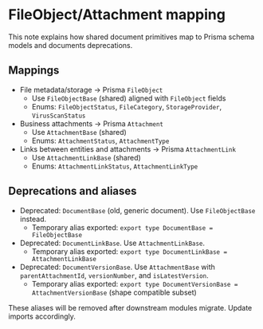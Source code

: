 # FileObject/Attachment mapping

This note explains how shared document primitives map to Prisma schema models and documents deprecations.

## Mappings

- File metadata/storage → Prisma `FileObject`
  - Use `FileObjectBase` (shared) aligned with `FileObject` fields
  - Enums: `FileObjectStatus`, `FileCategory`, `StorageProvider`, `VirusScanStatus`
- Business attachments → Prisma `Attachment`
  - Use `AttachmentBase` (shared)
  - Enums: `AttachmentStatus`, `AttachmentType`
- Links between entities and attachments → Prisma `AttachmentLink`
  - Use `AttachmentLinkBase` (shared)
  - Enums: `AttachmentLinkStatus`, `AttachmentLinkType`

## Deprecations and aliases

- Deprecated: `DocumentBase` (old, generic document). Use `FileObjectBase` instead.
  - Temporary alias exported: `export type DocumentBase = FileObjectBase`
- Deprecated: `DocumentLinkBase`. Use `AttachmentLinkBase`.
  - Temporary alias exported: `export type DocumentLinkBase = AttachmentLinkBase`
- Deprecated: `DocumentVersionBase`. Use `AttachmentBase` with `parentAttachmentId`, `versionNumber`, and `isLatestVersion`.
  - Temporary alias exported: `export type DocumentVersionBase = AttachmentVersionBase` (shape compatible subset)

These aliases will be removed after downstream modules migrate. Update imports accordingly.
